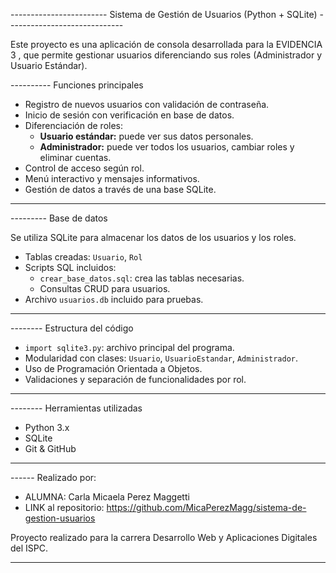 ------------------------ Sistema de Gestión de Usuarios (Python + SQLite) -----------------------------

Este proyecto es una aplicación de consola desarrollada para la EVIDENCIA 3 , que permite gestionar usuarios diferenciando sus roles (Administrador y Usuario Estándar).


---------- Funciones principales

- Registro de nuevos usuarios con validación de contraseña.
- Inicio de sesión con verificación en base de datos.
- Diferenciación de roles:
  - **Usuario estándar:** puede ver sus datos personales.
  - **Administrador:** puede ver todos los usuarios, cambiar roles y eliminar cuentas.
- Control de acceso según rol.
- Menú interactivo y mensajes informativos.
- Gestión de datos a través de una base SQLite.

---

--------- Base de datos

Se utiliza SQLite para almacenar los datos de los usuarios y los roles.

- Tablas creadas: `Usuario`, `Rol`
- Scripts SQL incluidos:
  - `crear_base_datos.sql`: crea las tablas necesarias.
  - Consultas CRUD para usuarios.
- Archivo `usuarios.db` incluido para pruebas.

---

 -------- Estructura del código

- `import sqlite3.py`: archivo principal del programa.
- Modularidad con clases: `Usuario`, `UsuarioEstandar`, `Administrador`.
- Uso de Programación Orientada a Objetos.
- Validaciones y separación de funcionalidades por rol.

---

-------- Herramientas utilizadas

- Python 3.x
- SQLite
- Git & GitHub

---

------ Realizado por: 

- ALUMNA: Carla Micaela Perez Maggetti
- LINK al repositorio: https://github.com/MicaPerezMagg/sistema-de-gestion-usuarios

Proyecto realizado para la carrera Desarrollo Web y Aplicaciones Digitales del ISPC.

---------------
